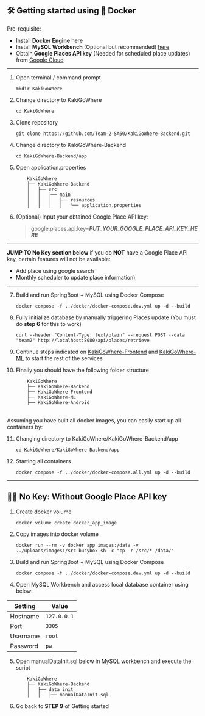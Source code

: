 
## 🛠️ Getting started using 🐳 Docker

Pre-requisite:
- Install **Docker Engine** [here](https://docs.docker.com/engine/install/)
- Install **MySQL Workbench**  (Optional but recommended) [here](https://dev.mysql.com/downloads/workbench/)
- Obtain **Google Places API key** (Needed for scheduled place updates) from [Google Cloud](https://developers.google.com/maps/documentation/places/web-service/overview)

---

1. Open terminal / command prompt

    ```
    mkdir KakiGoWhere
    ```

2. Change directory to KakiGoWhere

    ```
    cd KakiGoWhere
    ```

3. Clone repository

    ```
    git clone https://github.com/Team-2-SA60/KakiGoWhere-Backend.git
    ```

4. Change directory to KakiGoWhere-Backend

    ```
    cd KakiGoWhere-Backend/app
    ```

5. Open application.properties

    ```
        KakiGoWhere
        ├── KakiGoWhere-Backend
        │   ├── src
        │   │   ├── main
        │   │   │   ├── resources
        │   │   │   │   └── application.properties
    ```

6. (Optional) Input your obtained Google Place API key:

   > google.places.api.key=***PUT_YOUR_GOOGLE_PLACE_API_KEY_HERE***

---
**JUMP TO No Key section below** if you do **NOT** have a Google Place API key, certain features will not be available:
   - Add place using google search
   - Monthly scheduler to update place information)
---

7. Build and run SpringBoot + MySQL using Docker Compose

    ```
    docker compose -f ../docker/docker-compose.dev.yml up -d --build
    ```

8. Fully initialize database by manually triggering Places update (You must do **step 6** for this to work)

    ```
    curl --header "Content-Type: text/plain" --request POST --data "team2" http://localhost:8080/api/places/retrieve
    ```

9. Continue steps indicated on [KakiGoWhere-Frontend](https://github.com/Team-2-SA60/KakiGoWhere-Frontend) and [KakiGoWhere-ML](https://github.com/Team-2-SA60/KakiGoWhere-ML) to start the rest of the services


10. Finally you should have the following folder structure

    ```
        KakiGoWhere
        ├── KakiGoWhere-Backend
        ├── KakiGoWhere-Frontend
        ├── KakiGoWhere-ML
        ├── KakiGoWhere-Android
    ```
\
Assuming you have built all docker images, you can easily start up all containers by:

11. Changing directory to KakiGoWhere/KakiGoWhere-Backend/app

    ```
    cd KakiGoWhere/KakiGoWhere-Backend/app
    ```

12. Starting all containers

    ```
    docker compose -f ../docker/docker-compose.all.yml up -d --build
    ```

---

## 🔑❎ No Key: Without Google Place API key
1. Create docker volume

    ```
    docker volume create docker_app_image
    ```

2. Copy images into docker volume

    ```
    docker run --rm -v docker_app_images:/data -v ../uploads/images:/src busybox sh -c "cp -r /src/* /data/"
    ```

3. Build and run SpringBoot + MySQL using Docker Compose

    ```
    docker compose -f ../docker/docker-compose.dev.yml up -d --build
    ```

4. Open MySQL Workbench and access local database container using below:

| Setting   | Value       |
|-----------|-------------|
| Hostname  | `127.0.0.1` |
| Port      | `3305`      |
| Username  | `root`      |
| Password  | `pw`        |

5. Open manualDataInit.sql below in MySQL workbench and execute the script

    ```
        KakiGoWhere
        ├── KakiGoWhere-Backend
        │   ├── data_init
        │   │   ├── manualDataInit.sql
    ```

6. Go back to **STEP 9** of Getting started